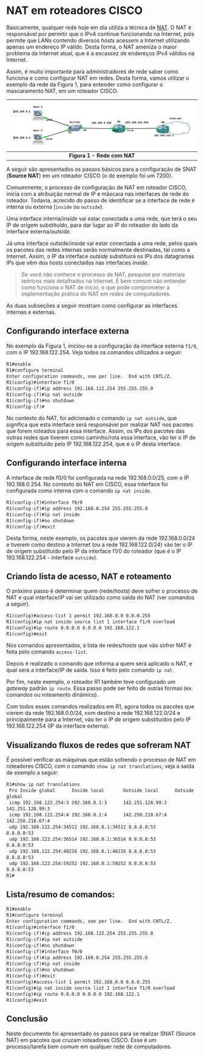 # NAT em roteadores CISCO

Basicamente, qualquer rede hoje em dia utiliza a técnica de [NAT](https://pt.wikipedia.org/wiki/Network_address_translation). O NAT é responsável por permitir que o IPv4 continue funcionando na Internet, pois permite que LANs contendo diversos *hosts* acessem a Internet utilizando apenas um endereço IP válido. Desta forma, o NAT ameniza o maior problema da Internet atual, que é a escassez de endereços IPv4 válidos na Internet.

Assim, é muito importante para administradores de rede saber como funciona e como configurar NAT em redes. Desta forma, vamos utilizar o exemplo da rede da Figura 1, para entender como configurar o mascaramento NAT, em um roteador CISCO.


| ![dhcp1](imagens/nat1.png) |
|:--:|
| **Figura 1 - Rede com NAT** |


A seguir são apresentados os passos básicos para a configuração de SNAT (**Source NAT**) em um roteador CISCO (o do exempĺo foi um 7200).

Comummente, o processo de configuração de NAT em roteador CISCO, inicia com a atribuição normal de IP e máscara nas interfaces de rede do roteador. Todavia, acrecido do passo de identificar se a interface de rede é interna ou externa (``inside`` ou ``outside``).

Uma interface interna/*inside* vai estar conectada a uma rede, que terá o seu IP de origem substituído, para dar lugar ao IP do roteador do lado da interface externa/*outside*.

Já uma interface outside/inside vai estar conectada a uma rede, pelos quais os pacotes das redes internas serão normalmente destinadas, tal como a Internet. Assim, o IP da interface *outside* substituirá os IPs dos datagramas IPs que vêm dos hosts conectados nas interfaces *inside*.

> Se você não conhece o processo de NAT, pesquise por materiais teóricos mais detalhados na Internet. É bem comum não entender como funciona o NAT de inicio, o que pode comprometer a implementação prática do NAT em redes de computadores.

As duas subseções a seguir mostram como configurar as interfaces internas e externas.

## Configurando interface externa

No exemplo da Figura 1, iniciou-se a configuração da interface externa ``f1/0``, com o IP 192.168.122.254. Veja todos os comandos utilizados a seguir:


```console
R1#enable
R1#configure terminal
Enter configuration commands, one per line.  End with CNTL/Z.
R1(config)#interface f1/0
R1(config-if)#ip address 192.168.122.254 255.255.255.0
R1(config-if)#ip nat outside
R1(config-if)#no shutdown
R1(config-if)#
```
No contexto do NAT, foi adicionado o comando ``ip nat outside``, que significa que esta interface será responsável por realizar NAT nos pacotes que forem roteados para essa interface. Assim, os IPs dos pacotes das outras redes que tiverem como caminho/rota essa interface, vão ter o IP de origem substituído pelo IP 192.168.122.254, que é o IP desta interface.

## Configurando interface interna

A interface de rede f0/0 foi configurada na rede 192.168.0.0/25, com o IP 192.168.0.254. No contexto do NAT em CISCO, essa interface foi configurada como interna com o comando ``ip nat inside``.
```console
R1(config-if)#interface f0/0
R1(config-if)#ip address 192.168.0.254 255.255.255.0
R1(config-if)#ip nat inside
R1(config-if)#no shutdown
R1(config-if)#exit
```

Desta forma, neste exemplo, os pacotes que vierem da rede 192.168.0.0/24 e tiverem como destino a Internet (ou a rede 192.168.122.0/24) vão ter o IP de origem substituído pelo IP da interface f1/0 do roteador (que é o IP 192.168.122.254 - interface ``outside``).



## Criando lista de acesso, NAT e roteamento

O próximo passo é determinar quem (rede/*hosts*) deve sofrer o processo de NAT e qual interface/IP vai ser utilizado como saída do NAT (ver comandos a seguir).

```console
R1(config)#access-list 1 permit 192.168.0.0 0.0.0.255
R1(config)#ip nat inside source list 1 interface f1/0 overload
R1(config)#ip route 0.0.0.0 0.0.0.0 192.168.122.1
R1(config)#exit
```
Nos comandos apresentados, a lista de redes/*hosts* que vão sofrer NAT é feita pelo comando ``access-list``.

Depois é realizado o comando que informa a quem será aplicado o NAT, e qual será a interface/IP de saída. Isso é feito pelo comando ``ip nat``.


Por fim, neste exemplo, o roteador R1 também teve configurado um *gateway* padrão ``ip route``. Essa passo pode ser feito de outras formas (ex. comandos ou roteamento dinâmico).

Com todos esses comandos realizados em R1, agora todos os pacotes que vierem da rede 192.168.0.0/24, com destino a rede 192.168.122.0/24 e principalmente para a Internet, vão ter o IP de origem substituídos pelo IP 192.168.122.254 (IP da interface externa).


## Visualizando fluxos de redes que sofreram NAT

É possível verificar as máquinas que estão sofrendo o processo de NAT em roteadores CISCO, com o comando ``show ip nat translations``, veja a saída de exemplo a seguir:

```console
R1#show ip nat translations
 Pro Inside global      Inside local       Outside local      Outside global
 icmp 192.168.122.254:3 192.168.0.1:3      142.251.128.99:3   142.251.128.99:3
 icmp 192.168.122.254:4 192.168.0.1:4      142.250.218.67:4   142.250.218.67:4
 udp 192.168.122.254:34512 192.168.0.1:34512 8.8.8.8:53       8.8.8.8:53
 udp 192.168.122.254:36514 192.168.0.1:36514 8.8.8.8:53       8.8.8.8:53
 udp 192.168.122.254:48216 192.168.0.1:48216 8.8.8.8:53       8.8.8.8:53
 udp 192.168.122.254:59252 192.168.0.1:59252 8.8.8.8:53       8.8.8.8:53
R1#
```

## Lista/resumo de comandos:

```console
R1#enable
R1#configure terminal
Enter configuration commands, one per line.  End with CNTL/Z.
R1(config)#interface f1/0
R1(config-if)#ip address 192.168.122.254 255.255.255.0
R1(config-if)#ip nat outside
R1(config-if)#no shutdown
R1(config-if)#interface f0/0
R1(config-if)#ip address 192.168.0.254 255.255.255.0
R1(config-if)#ip nat inside
R1(config-if)#no shutdown
R1(config-if)#exit
R1(config)#access-list 1 permit 192.168.0.0 0.0.0.255
R1(config)#ip nat inside source list 1 interface f1/0 overload
R1(config)#ip route 0.0.0.0 0.0.0.0 192.168.122.1
R1(config)#exit
```

## Conclusão

Neste documento foi apresentado os passos para se realizar SNAT (Source NAT) em pacotes que cruzam roteadores CISCO. Esse é um processo/tarefa bem comum em qualquer rede de computadores.
